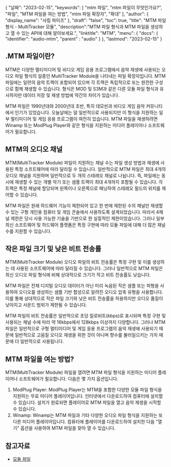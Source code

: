 {
"날짜": "2023-02-15",
  "keywords": [
"mtm 파일",
"mtm 파일이 무엇인가요?",
"파일",
"MTM 파일을 여는 방법",
"mtm 파일 확장자",
"확대"
],
  "author": {
"display_name": "샤킬 파이즈"
},
"draft": "false",
"toc": true,
"title": "MTM 파일 형식 - MultiTracker 모듈",
  "description":"MTM 파일 형식과 MTM 파일을 생성하고 열 수 있는 API에 대해 알아보세요.",
"linktitle": "MTM",
  "menu": {
    "docs": {
      "identifier": "audio-mtm",
"parent" : "audio"
}
},
"lastmod": "2023-02-15"
}

## .MTM 파일이란?

MTM은 다양한 멀티미디어 및 비디오 게임 응용 프로그램에서 음악 재생에 사용되는 오디오 파일 형식의 일종인 MultiTracker Module을 나타내는 파일 확장자입니다. MTM 파일에는 일련의 음악 트랙이 포함되어 있으며 각 트랙은 독립적으로 또는 완전한 구성으로 함께 재생할 수 있습니다. 형식은 MOD 및 S3M과 같은 다른 모듈 파일 형식과 유사하지만 데이터 저장 및 재생 방법에 약간의 차이가 있습니다.

MTM 파일은 1990년대와 2000년대 초반, 특히 데모씬과 비디오 게임 음악 커뮤니티에서 인기가 있었습니다. 오늘날에는 덜 일반적으로 사용되지만 이 형식을 지원하는 일부 멀티미디어 및 게임 응용 프로그램이 여전히 있습니다. MTM 파일을 재생하려면 Winamp 또는 ModPlug Player와 같은 형식을 지원하는 미디어 플레이어나 소프트웨어가 필요합니다.

## MTM의 오디오 채널

MTM(MultiTracker Module) 파일이 지원하는 채널 수는 파일 생성 방법과 재생에 사용된 특정 소프트웨어에 따라 달라질 수 있습니다. 일반적으로 MTM 파일은 최대 4개의 오디오 채널을 지원하며 일반적으로 두 개의 스테레오 채널로 나뉩니다. 즉, 파일에는 동시에 재생할 수 있는 개별 악기 또는 샘플 트랙이 최대 4개까지 포함될 수 있습니다. 각 트랙은 특정 채널에 할당되며 왼쪽이나 오른쪽으로 패닝하여 스테레오 필드의 위치를 제어할 수 있습니다.

MTM 파일은 원래 하드웨어 기능이 제한되어 있고 한 번에 제한된 수의 채널만 재생할 수 있는 구형 개인용 컴퓨터 및 게임 콘솔에서 사용하도록 설계되었습니다. 따라서 4채널 제한은 당시 사용 가능한 기술을 기반으로 한 실질적인 제한이었습니다. 그러나 일부 최신 소프트웨어 및 하드웨어 플랫폼은 특정 구현에 따라 모듈 파일에 대해 더 많은 채널 수를 지원할 수 있습니다.

## 작은 파일 크기 및 낮은 비트 전송률

MTM(MultiTracker Module) 오디오 파일의 비트 전송률은 특정 구현 및 이를 생성하는 데 사용된 소프트웨어에 따라 달라질 수 있습니다. 그러나 일반적으로 MTM 파일은 최신 오디오 파일 형식에 비해 상대적으로 크기가 작고 비트 전송률도 낮습니다.

MTM 파일은 전체 디지털 오디오 데이터가 아닌 미리 녹음된 작은 샘플 또는 파형을 사용하여 오디오를 생성하는 샘플 기반 합성으로 알려진 오디오 압축 유형을 사용합니다. 이를 통해 상대적으로 작은 파일 크기와 낮은 비트 전송률을 허용하지만 오디오 품질이 낮아지고 사운드 범위가 제한될 수 있습니다.

MTM 파일의 비트 전송률은 일반적으로 초당 킬로비트(kbps)로 표시되며 특정 구현 및 사용되는 채널 수에 따라 약 16kbps에서 128kbps 이상까지 다양합니다. 그러나 MTM 파일은 일반적으로 구형 멀티미디어 및 게임 응용 프로그램의 음악 재생에 사용되기 때문에 일반적으로 고음질 오디오 재생을 위한 것이 아니며 향수를 불러일으키는 가치 때문에 더 일반적으로 사용됩니다.

## MTM 파일을 여는 방법?

MTM(MultiTracker Module) 파일을 열려면 MTM 파일 형식을 지원하는 미디어 플레이어나 소프트웨어가 필요합니다. 다음은 몇 가지 옵션입니다.

1. ModPlug Player: ModPlug Player는 MTM을 포함한 다양한 모듈 파일 형식을 지원하는 무료 미디어 플레이어입니다. 인터넷에서 다운로드하여 컴퓨터에 설치할 수 있습니다. 설치가 완료되면 플레이어로 MTM 파일을 열고 음악 재생을 시작할 수 있습니다.
2. Winamp: Winamp는 MTM 파일과 기타 다양한 오디오 파일 형식을 지원하는 또 다른 미디어 플레이어입니다. 컴퓨터에 플레이어를 다운로드하여 설치한 다음 "열기" 옵션을 사용하여 MTM 파일을 찾아 열 수 있습니다.

## 참고자료
* [모듈 파일](https://en.wikipedia.org/wiki/Module_file)

